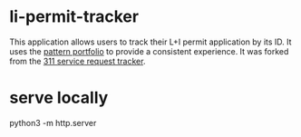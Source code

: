 # li-permit-tracker
This application allows users to track their L+I permit application by its ID.
It uses the [pattern portfolio](http://cityofphiladelphia.github.io/patterns/)
to provide a consistent experience. It was forked from the [311 service request tracker](https://github.com/CityOfPhiladelphia/service-request-tracker).

# serve locally
python3 -m http.server